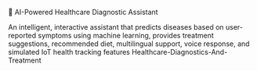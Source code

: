 🏥 AI-Powered Healthcare Diagnostic Assistant

An intelligent, interactive assistant that predicts diseases based on user-reported symptoms using machine learning, provides treatment suggestions, recommended diet, multilingual support, voice response, and simulated IoT health tracking features Healthcare-Diagnostics-And-Treatment
